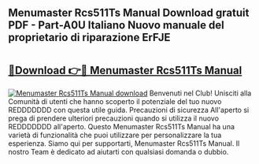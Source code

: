 ## Menumaster Rcs511Ts Manual Download gratuit PDF - Part-A0U Italiano Nuovo manuale del proprietario di riparazione ErFJE

# <h2><a href="http://dfaf6uj.blite.top/?on=Menumaster+Rcs511Ts+Manual">🔗Download 👉🔴 Menumaster Rcs511Ts Manual</a></h2>

[![Menumaster Rcs511Ts Manual download](https://i.imgur.com/lujVjoI.png)](http://dfaf6uj.blite.top/?on=Menumaster+Rcs511Ts+Manual)
Benvenuti nel Club! Unisciti alla Comunità di utenti che hanno scoperto il potenziale del tuo nuovo REDDDDDDD con questa utile guida. Precauzioni di sicurezza All'aperto si prega di prendere ulteriori precauzioni quando si utilizza il nuovo REDDDDDDD all'aperto. Questo Menumaster Rcs511Ts Manual ha una varietà di funzionalità che puoi utilizzare per personalizzare la tua esperienza. Siamo qui per supportarti, Menumaster Rcs511Ts Manual. Il nostro Team è dedicato ad aiutarti con qualsiasi domanda o dubbio.
